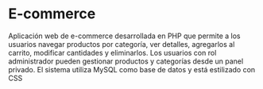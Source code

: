 # E-commerce
Aplicación web de e-commerce desarrollada en PHP que permite a los usuarios navegar productos por categoría, ver detalles, agregarlos al carrito, modificar cantidades y eliminarlos. Los usuarios con rol administrador pueden gestionar productos y categorías desde un panel privado. El sistema utiliza MySQL como base de datos y está estilizado con CSS
